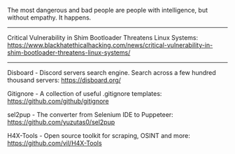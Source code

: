 The most dangerous and bad people are people with intelligence, but without empathy. It happens.

----

Critical Vulnerability in Shim Bootloader Threatens Linux Systems: https://www.blackhatethicalhacking.com/news/critical-vulnerability-in-shim-bootloader-threatens-linux-systems/

----

Disboard - Discord servers search engine. Search across a few hundred thousand servers: https://disboard.org/

Gitignore - A collection of useful .gitignore templates: https://github.com/github/gitignore

sel2pup - The converter from Selenium IDE to Puppeteer: https://github.com/yuzutas0/sel2pup

H4X-Tools - Open source toolkit for scraping, OSINT and more: https://github.com/vil/H4X-Tools

